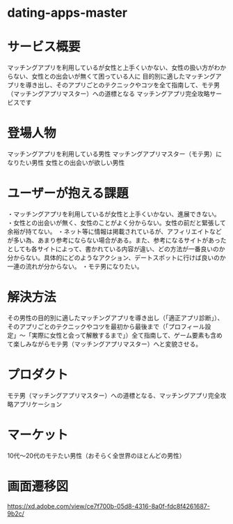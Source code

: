 # dating-apps-master

# サービス概要
マッチングアプリを利用しているが女性と上手くいかない、女性の扱い方がわからない、女性との出会いが無くて困っている人に
目的別に適したマッチングアプリを導き出し、そのアプリごとのテクニックやコツを全て指南して、モテ男（マッチングアプリマスター）への道標となる
マッチングアプリ完全攻略サービスです

# 登場人物
マッチングアプリを利用している男性
マッチングアプリマスター（モテ男）になりたい男性
女性との出会いが欲しい男性

# ユーザーが抱える課題
・マッチングアプリを利用しているが女性と上手くいかない、進展できない。
・女性との出会いが無く、女性のことがよく分からない。女性の前だと緊張して余裕が持てない。
・ネット等に情報は掲載されているが、アフィリエイトなどが多い為、あまり参考にならない場合がある。また、参考になるサイトがあったとしても各サイトによって、書かれている内容が違い、どの方法が一番良いのか分からない。具体的にどのようなアクション、デートスポットに行けば良いのか一連の流れが分からない。
・モテ男になりたい。

# 解決方法
その男性の目的別に適したマッチングアプリを導き出し（「適正アプリ診断」）、そのアプリごとのテクニックやコツを最初から最後まで（「プロフィール設定」〜「実際に女性と会って解散するまで」）全て指南して、ゲーム要素も含めて楽しみながらモテ男（マッチングアプリマスター）へと変貌させる。

# プロダクト
モテ男（マッチングアプリマスター）への道標となる、マッチングアプリ完全攻略アプリケーション

# マーケット
10代〜20代のモテたい男性（おそらく全世界のほとんどの男性）

# 画面遷移図
https://xd.adobe.com/view/ce7f700b-05d8-4316-8a0f-fdc8f4261687-9b2c/